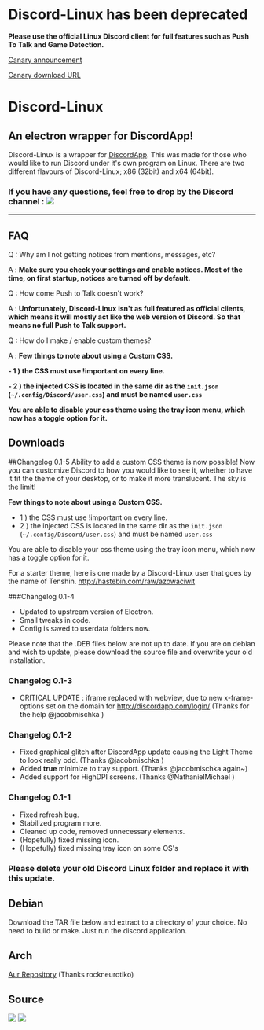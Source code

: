 # Discord-Linux has been deprecated
**Please use the official Linux Discord client for full features such as Push To Talk and Game Detection.**


[Canary announcement](https://www.reddit.com/r/discordapp/comments/4bu7lm/discord_linux_very_experimental_canary_release/)

[Canary download URL](https://discordapp.com/api/download/canary?platform=linux)

# Discord-Linux
## An electron wrapper for DiscordApp!

Discord-Linux is a wrapper for [DiscordApp](http://discordapp.com/). This was made for those who would like to run Discord under it's own program on Linux. There are two different flavours of Discord-Linux; x86 (32bit) and x64 (64bit).

### If you have any questions, feel free to drop by the Discord channel : <a href="https://discord.gg/discord-linux"><img src="https://discordapp.com/api/guilds/96230004047740928/embed.png?style=banner2"></a>

---

## FAQ

Q : Why am I not getting notices from mentions, messages, etc?

A : **Make sure you check your settings and enable notices. Most of the time, on first startup, notices are turned off by default.**

Q : How come Push to Talk doesn't work?

A : **Unfortunately, Discord-Linux isn't as full featured as official clients, which means it will mostly act like the web version of Discord. So that means no full Push to Talk support.**

Q : How do I make / enable custom themes?

A : **Few things to note about using a Custom CSS.**

**- 1 ) the CSS must use !important on every line.**

**- 2 ) the injected CSS is located in the same dir as the `init.json` (`~/.config/Discord/user.css`) and must be named `user.css`**

**You are able to disable your css theme using the tray icon menu, which now has a toggle option for it.**

## Downloads

##Changelog 0.1-5
Ability to add a custom CSS theme is now possible! Now you can customize Discord to how you would like to see it, whether to have it fit the theme of your desktop, or to make it more translucent. The sky is the limit!

**Few things to note about using a Custom CSS.**
- 1 ) the CSS must use !important on every line.
- 2 ) the injected CSS is located in the same dir as the `init.json` (`~/.config/Discord/user.css`) and must be named `user.css`

You are able to disable your css theme using the tray icon menu, which now has a toggle option for it.

For a starter theme, here is one made by a Discord-Linux user that goes by the name of Tenshin.
http://hastebin.com/raw/azowaciwit

###Changelog 0.1-4
- Updated to upstream version of Electron.
- Small tweaks in code.
- Config is saved to userdata folders now.

Please note that the .DEB files below are not up to date. If you are on debian and wish to update, please download the source file and overwrite your old installation.

### Changelog 0.1-3
- CRITICAL UPDATE : iframe replaced with webview, due to new x-frame-options set on the domain for http://discordapp.com/login/ (Thanks for the help @jacobmischka )

### Changelog 0.1-2
- Fixed graphical glitch after DiscordApp update causing the Light Theme to look really odd. (Thanks @jacobmischka )
- Added **true** minimize to tray support. (Thanks @jacobmischka again~)
- Added support for HighDPI screens. (Thanks @NathanielMichael )


### Changelog 0.1-1
- Fixed refresh bug.
- Stabilized program more.
- Cleaned up code, removed unnecessary elements.
- (Hopefully) fixed missing icon.
- (Hopefully) fixed missing tray icon on some OS's

### Please delete your old Discord Linux folder and replace it with this update.

## Debian
Download the TAR file below and extract to a directory of your choice. No need to build or make. Just run the discord application.

## Arch

<a href="https://aur.archlinux.org/packages/discord/">Aur Repository</a>
(Thanks rockneurotiko)
## Source

<a href="https://github.com/XNBlank/discord-linux/archive/x86-0.1.5.tar.gz"><img src="http://i.imgur.com/ffAMbEr.png"></a> <a href="https://github.com/XNBlank/discord-linux/archive/x64-0.1.5.tar.gz"><img src="http://i.imgur.com/ZgjJZ2E.png"></a>
